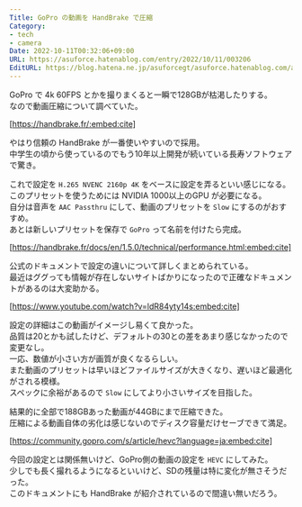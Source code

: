 ```yaml
---
Title: GoPro の動画を HandBrake で圧縮
Category:
- tech
- camera
Date: 2022-10-11T00:32:06+09:00
URL: https://asuforce.hatenablog.com/entry/2022/10/11/003206
EditURL: https://blog.hatena.ne.jp/asuforcegt/asuforce.hatenablog.com/atom/entry/4207112889926342329
---
```


GoPro で 4k 60FPS とかを撮りまくると一瞬で128GBが枯渇したりする。  
なので動画圧縮について調べていた。  

[https://handbrake.fr/:embed:cite]

やはり信頼の HandBrake が一番使いやすいので採用。  
中学生の頃から使っているのでもう10年以上開発が続いている長寿ソフトウェアで驚き。  

これで設定を `H.265 NVENC 2160p 4K` をベースに設定を弄るといい感じになる。  
このプリセットを使うためには NVIDIA 1000以上のGPU が必要になる。  
自分は音声を `AAC Passthru` にして、動画のプリセットを `Slow` にするのがおすすめ。  
あとは新しいプリセットを保存で `GoPro` って名前を付けたら完成。  

[https://handbrake.fr/docs/en/1.5.0/technical/performance.html:embed:cite]

公式のドキュメントで設定の違いについて詳しくまとめられている。  
最近はググっても情報が存在しないサイトばかりになったので正確なドキュメントがあるのは大変助かる。  

[https://www.youtube.com/watch?v=ldR84yty14s:embed:cite]

設定の詳細はこの動画がイメージし易くて良かった。  
品質は20とかも試したけど、デフォルトの30との差をあまり感じなかったので変更なし。  
一応、数値が小さい方が画質が良くなるらしい。  
また動画のプリセットは早いほどファイルサイズが大きくなり、遅いほど最適化がされる模様。  
スペックに余裕があるので `Slow` にしてより小さいサイズを目指した。  

結果的に全部で188GBあった動画が44GBにまで圧縮できた。  
圧縮による動画自体の劣化は感じないのでディスク容量だけセーブできて満足。

[https://community.gopro.com/s/article/hevc?language=ja:embed:cite]

今回の設定とは関係無いけど、GoPro側の動画の設定を `HEVC` にしてみた。  
少しでも長く撮れるようになるといいけど、SDの残量は特に変化が無さそうだった。  
このドキュメントにも HandBrake が紹介されているので間違い無いだろう。  
